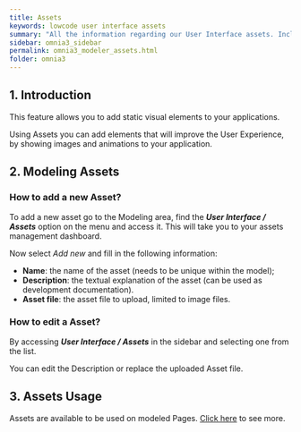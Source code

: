 ```yaml
---
title: Assets
keywords: lowcode user interface assets
summary: "All the information regarding our User Interface assets. Include static visual elements in your applications."
sidebar: omnia3_sidebar
permalink: omnia3_modeler_assets.html
folder: omnia3
---
```


## 1. Introduction

This feature allows you to add static visual elements to your applications.

Using Assets you can add elements that will improve the User Experience, by showing images and animations to your application.

## 2. Modeling Assets

### How to add a new Asset?

To add a new asset go to the Modeling area, find the **_User Interface / Assets_** option on the menu and access it. This will take you to your assets management dashboard.

Now select _Add new_ and fill in the following information:

- **Name**: the name of the asset (needs to be unique within the model);
- **Description**: the textual explanation of the asset (can be used as development documentation).
- **Asset file**: the asset file to upload, limited to image files.


### How to edit a Asset?

By accessing **_User Interface / Assets_** in the sidebar and selecting one from the list.

You can edit the Description or replace the uploaded Asset file.

## 3. Assets Usage

Assets are available to be used on modeled Pages. [Click here](omnia3_modeler_pages.md) to see more.